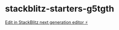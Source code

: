 # stackblitz-starters-g5tgth

[Edit in StackBlitz next generation editor ⚡️](https://stackblitz.com/~/github.com/chenzizhi/stackblitz-starters-g5tgth)